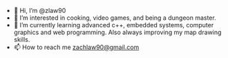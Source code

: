 - 👋 Hi, I’m @zlaw90
- 👀 I’m interested in cooking, video games, and being a dungeon master.
- 🌱 I’m currently learning advanced c++, embedded systems, computer graphics and web programming. Also always improving my map drawing skills.
- 📫 How to reach me zachlaw90@gmail.com

<!---
zlaw90/zlaw90 is a ✨ special ✨ repository because its `README.md` (this file) appears on your GitHub profile.
You can click the Preview link to take a look at your changes.
--->
